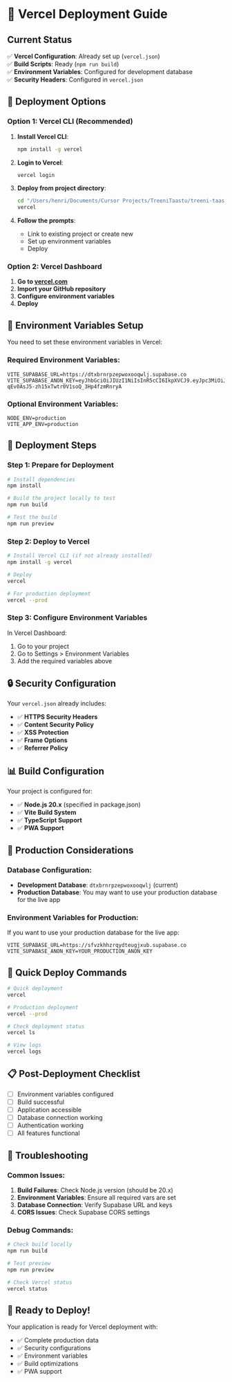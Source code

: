 # 🚀 Vercel Deployment Guide

## Current Status
✅ **Vercel Configuration**: Already set up (`vercel.json`)  
✅ **Build Scripts**: Ready (`npm run build`)  
✅ **Environment Variables**: Configured for development database  
✅ **Security Headers**: Configured in `vercel.json`  

## 🎯 Deployment Options

### Option 1: Vercel CLI (Recommended)

1. **Install Vercel CLI**:
   ```bash
   npm install -g vercel
   ```

2. **Login to Vercel**:
   ```bash
   vercel login
   ```

3. **Deploy from project directory**:
   ```bash
   cd "/Users/henri/Documents/Cursor Projects/TreeniTaastu/treeni-taastu-app"
   vercel
   ```

4. **Follow the prompts**:
   - Link to existing project or create new
   - Set up environment variables
   - Deploy

### Option 2: Vercel Dashboard

1. **Go to [vercel.com](https://vercel.com)**
2. **Import your GitHub repository**
3. **Configure environment variables**
4. **Deploy**

## 🔧 Environment Variables Setup

You need to set these environment variables in Vercel:

### Required Environment Variables:
```
VITE_SUPABASE_URL=https://dtxbrnrpzepwoxooqwlj.supabase.co
VITE_SUPABASE_ANON_KEY=eyJhbGciOiJIUzI1NiIsInR5cCI6IkpXVCJ9.eyJpc3MiOiJzdXBhYmFzZSIsInJlZiI6ImR0eGJybnJwemVwd294b29xd2xqIiwicm9sZSI6ImFub24iLCJpYXQiOjE3NTkzOTgzODgsImV4cCI6MjA3NDk3NDM4OH0.HEYeT-qEv0AsJ5-zh15xTwtr0V1soQ_3Hp4fzmRnryA
```

### Optional Environment Variables:
```
NODE_ENV=production
VITE_APP_ENV=production
```

## 🎯 Deployment Steps

### Step 1: Prepare for Deployment
```bash
# Install dependencies
npm install

# Build the project locally to test
npm run build

# Test the build
npm run preview
```

### Step 2: Deploy to Vercel
```bash
# Install Vercel CLI (if not already installed)
npm install -g vercel

# Deploy
vercel

# For production deployment
vercel --prod
```

### Step 3: Configure Environment Variables
In Vercel Dashboard:
1. Go to your project
2. Go to Settings > Environment Variables
3. Add the required variables above

## 🔒 Security Configuration

Your `vercel.json` already includes:
- ✅ **HTTPS Security Headers**
- ✅ **Content Security Policy**
- ✅ **XSS Protection**
- ✅ **Frame Options**
- ✅ **Referrer Policy**

## 📊 Build Configuration

Your project is configured for:
- ✅ **Node.js 20.x** (specified in package.json)
- ✅ **Vite Build System**
- ✅ **TypeScript Support**
- ✅ **PWA Support**

## 🚀 Production Considerations

### Database Configuration:
- **Development Database**: `dtxbrnrpzepwoxooqwlj` (current)
- **Production Database**: You may want to use your production database for the live app

### Environment Variables for Production:
If you want to use your production database for the live app:
```
VITE_SUPABASE_URL=https://sfvzkhhzrqydteugjxub.supabase.co
VITE_SUPABASE_ANON_KEY=YOUR_PRODUCTION_ANON_KEY
```

## 🎯 Quick Deploy Commands

```bash
# Quick deployment
vercel

# Production deployment
vercel --prod

# Check deployment status
vercel ls

# View logs
vercel logs
```

## 📋 Post-Deployment Checklist

- [ ] Environment variables configured
- [ ] Build successful
- [ ] Application accessible
- [ ] Database connection working
- [ ] Authentication working
- [ ] All features functional

## 🔧 Troubleshooting

### Common Issues:
1. **Build Failures**: Check Node.js version (should be 20.x)
2. **Environment Variables**: Ensure all required vars are set
3. **Database Connection**: Verify Supabase URL and keys
4. **CORS Issues**: Check Supabase CORS settings

### Debug Commands:
```bash
# Check build locally
npm run build

# Test preview
npm run preview

# Check Vercel status
vercel status
```

## 🎉 Ready to Deploy!

Your application is ready for Vercel deployment with:
- ✅ Complete production data
- ✅ Security configurations
- ✅ Environment variables
- ✅ Build optimizations
- ✅ PWA support
